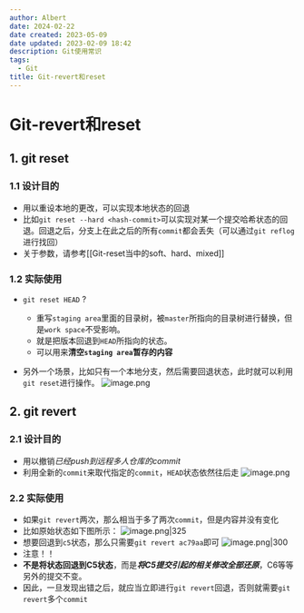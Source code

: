 ```yaml
---
author: Albert
date: 2024-02-22
date created: 2023-05-09
date updated: 2023-02-09 18:42
description: Git使用常识
tags:
  - Git
title: Git-revert和reset
---
```


# Git-revert和reset

## 1. git reset

### 1.1 设计目的

- 用以重设本地的更改，可以实现本地状态的回退
- 比如`git reset --hard <hash-commit>`可以实现对某一个提交哈希状态的回退。回退之后，分支上在此之后的所有`commit`都会丢失（可以通过`git reflog`进行找回）
- 关于参数，请参考[[Git-reset当中的soft、hard、mixed]] 

### 1.2 实际使用

- `git reset HEAD` ?
  - 重写`staging area`里面的目录树，被`master`所指向的目录树进行替换，但是`work space`不受影响。
  - 就是把版本回退到`HEAD`所指向的状态。
  - 可以用来**清空`staging area`暂存的内容**

- 另外一个场景，比如只有一个本地分支，然后需要回退状态，此时就可以利用`git reset`进行操作。
![image.png](https://img-20221128.oss-cn-shanghai.aliyuncs.com/img-2022-11/20230209160508.png)

## 2. git revert

### 2.1 设计目的

- 用以撤销*已经push到远程多人仓库的commit*
- 利用全新的`commit`来取代指定的`commit`，`HEAD`状态依然往后走
 ![image.png](https://img-20221128.oss-cn-shanghai.aliyuncs.com/img-2022-11/20230209161035.png)

### 2.2 实际使用

- 如果`git revert`两次，那么相当于多了两次`commit`，但是内容并没有变化
- 比如原始状态如下图所示：
![image.png|325](https://img-20221128.oss-cn-shanghai.aliyuncs.com/img-2022-11/20230209162539.png)
- 想要回退到`c5`状态，那么只需要`git revert ac79aa`即可
![image.png|300](https://img-20221128.oss-cn-shanghai.aliyuncs.com/img-2022-11/20230209162654.png)
- 注意！！
- **不是将状态回退到C5状态**，而是***将C5提交引起的相关修改全部还原***，C6等等另外的提交不变。
- 因此，一旦发现出错之后，就应当立即进行`git revert`回退，否则就需要`git revert`多个`commit`